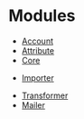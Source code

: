 # Modules

 * [Account](backend/modules/account.md)
 * [Attribute](backend/modules/attribute.md)
 * [Core](backend/modules/core.md) 
  <!--- [Channel](backend/modules/channel.md) --->
  <!--- * [Connector](backend/modules/connector.md) --->
  <!--- * [Connector magento](backend/modules/connector-magento.md) --->
 * [Importer](backend/modules/importer.md)
  <!--- * [Segment](backend/modules/segment.md) --->
 * [Transformer](backend/modules/transformer.md)
 * [Mailer](backend/modules/mailer.md)
